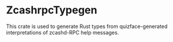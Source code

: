 # ZcashrpcTypegen

This crate is used to generate Rust types from quizface-generated
interpretations of zcashd-RPC help messages.
